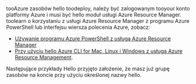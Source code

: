 
tooAzure zasobów hello toodeploy, należy być zalogowanym tooyour konto platformy Azure i musi być hello moduł usługi Azure Resource Manager. toolearn o korzystaniu z usługi Azure Resource Manager z programu Azure PowerShell lub interfejsu wiersza polecenia Azure, zobacz:

* [Używanie programu Azure PowerShell z usługą Azure Resource Manager](../articles/azure-resource-manager/powershell-azure-resource-manager.md)
* [Przy użyciu hello Azure CLI for Mac, Linux i Windows z usługą Azure Resource Management](../articles/azure-resource-manager/xplat-cli-azure-resource-manager.md).

Następujące przykłady Hello przyjęto założenie, że masz już grupę zasobów na koncie przy użyciu określonej nazwy hello. 

